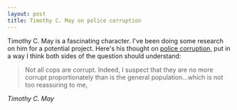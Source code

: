 ```yaml
---
layout: post
title: Timothy C. May on police corruption
---
```


Timothy C. May is a fascinating character. I've been doing some research on him for a potential project. Here's his thought on [police corruption,](http://mailing-list-archive.cryptoanarchy.wiki/archive/1996/07/f014b3423dc1a8cb6a7bec169be8a14e5626a6bbba6cd7e7330c4f79d14c3c7c/) put in a way I think both sides of the question should understand:

> Not all cops are corrupt. Indeed, I suspect that they are no more corrupt proportionately than is the general population...which is not too reassuring to me,

<cite>Timothy C. May</cite>
